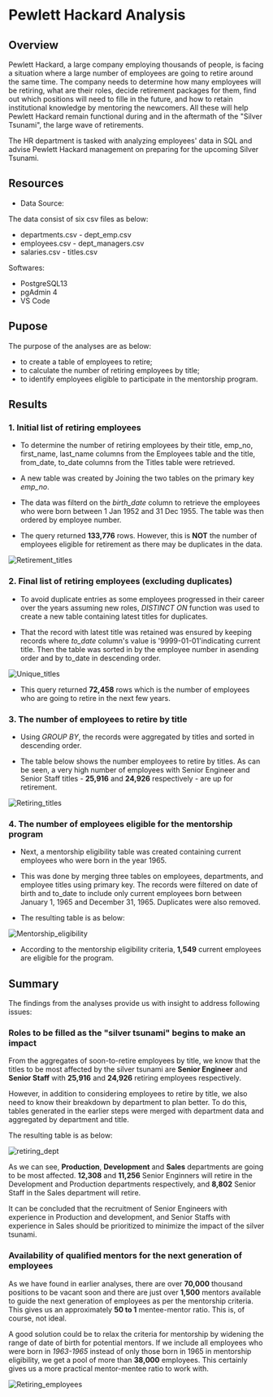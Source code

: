# Pewlett Hackard Analysis

## Overview

Pewlett Hackard, a large company employing thousands of people, is facing a situation where a large number of employees are going to retire around the same time. The company needs to determine how many employees will be retiring, what are their roles, decide retirement packages for them, find out which positions will need to fille in the future, and how to retain institutional knowledge by mentoring the newcomers. All these will help Pewlett Hackard remain functional during and in the aftermath of the "Silver Tsunami", the large wave of retirements.

The HR department is tasked with analyzing employees' data in SQL and advise Pewlett Hackard management on preparing for the upcoming Silver Tsunami.

## Resources

- Data Source:

The data consist of six csv files as below:
- departments.csv           - dept_emp.csv
- employees.csv             - dept_managers.csv
- salaries.csv              - titles.csv

Softwares:

- PostgreSQL13
- pgAdmin 4
- VS Code

## Pupose

The purpose of the analyses are as below:

- to create a table of employees to retire;
- to calculate the number of retiring employees by title;
- to identify employees eligible to participate in the mentorship program.

## Results

### 1. Initial list of retiring employees

- To determine the number of retiring employees by their title, emp_no, first_name, last_name columns from the Employees table and the title, from_date, to_date columns from the Titles table were retrieved.

- A new table was created by Joining the two tables on the primary key *emp_no*.

- The data was filterd on the *birth_date* column to retrieve the employees who were born between 1 Jan 1952 and 31 Dec 1955. The table was then ordered by employee number.

- The query returned **133,776** rows. However, this is **NOT** the number of employees eligible for retirement as there may be duplicates in the data.

![Retirement_titles]()

### 2. Final list of retiring employees (excluding duplicates)

- To avoid duplicate entries as some employees progressed in their career over the years assuming new roles, *DISTINCT ON* function was used to create a new table containing latest titles for duplicates. 

- That the record with latest title was retained was ensured by keeping records where *to_date* column's value is '9999-01-01'indicating current title. Then the table was sorted in by the employee number in asending order and by to_date in descending order.

![Unique_titles]()

- This query returned **72,458** rows which is the number of employees who are going to retire in the next few years.

### 3. The number of employees to retire by title

- Using *GROUP BY*, the records were aggregated by titles and sorted in descending order.

- The table below shows the number employees to retire by titles. As can be seen, a very high number of employees with Senior Engineer and Senior Staff titles - **25,916** and **24,926** respectively - are up for retirement.

![Retiring_titles]()

### 4. The number of employees eligible for the mentorship program

- Next, a mentorship eligibility table was created containing current employees who were born in the year 1965.

- This was done by merging three tables on employees, departments, and employee titles using primary key. The records were filtered on date of birth and to_date to include only current employees born between January 1, 1965 and December 31, 1965. Duplicates were also removed. 

- The resulting table is as below:

![Mentorship_eligibility]()

- According to the mentorship eligibility criteria, **1,549** current employees are eligible for the program.


## Summary

The findings from the analyses provide us with insight to address following issues:

### Roles to be filled as the "silver tsunami" begins to make an impact

From the aggregates of soon-to-retire employees by title, we know that the titles to be most affected by the silver tsunami are **Senior Engineer** and **Senior Staff** with **25,916** and **24,926** retiring employees respectively.   

However, in addition to considering employees to retire by title, we also need to know their breakdown by department to plan better. To do this, tables generated in the earlier steps were merged with department data and aggregated by department and title.   

The resulting table is as below:   

![retiring_dept]()

As we can see, **Production**, **Development** and **Sales** departments are going to be most affected. **12,308** and **11,256** Senior Enginners will retire in the Development and Production departments respectively, and **8,802** Senior Staff in the Sales department will retire.

It can be concluded that the recruitment of Senior Engineers with experience in Production and development, and Senior Staffs with experience in Sales should be prioritized to minimize the impact of the silver tsunami. 

### Availability of qualified mentors for the next generation of employees

As we have found in earlier analyses, there are over **70,000** thousand positions to be vacant soon and there are just over **1,500** mentors available to guide the next generation of employees as per the mentorship criteria. This gives us an approximately **50 to 1** mentee-mentor ratio. This is, of course, not ideal.   

A good solution could be to relax the criteria for mentorship by widening the range of date of birth for potential mentors. If we include all employees who were born in *1963-1965* instead of only those born in 1965 in mentorship eligibility, we get a pool of more than **38,000** employees. This certainly gives us a more practical mentor-mentee ratio to work with.

![Retiring_employees]()
